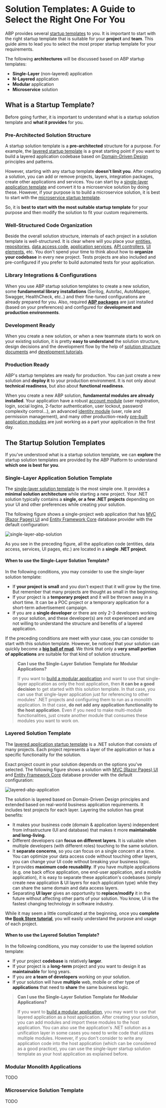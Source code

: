 # Solution Templates: A Guide to Select the Right One For You

ABP provides several [startup templates](index.md) to you. It is important to start with the right startup template that is suitable for your **project** and **team**. This guide aims to lead you to select the most proper startup template for your requirements.

The following **architectures** will be discussed based on ABP startup templates:

* **Single-Layer** (non-layered) application
* **N-Layered** application
* **Modular** application
* **Microservice** solution

## What is a Startup Template?

Before going further, it is important to understand what is a startup solution template and **what it provides** for you.

### Pre-Architected Solution Structure

A startup solution template is a **pre-architected** structure for a purpose. For example, the [layered startup template](layered-web-application/index.md) is a great starting point if you want to build a layered application codebase based on [Domain-Driven Design](../framework/architecture/domain-driven-design/index.md) principles and patterns.

However, starting with any startup template **doesn't limit you**. After creating a solution, you can add or remove projects, layers, integration packages, create other applications and services. You can start by a [single-layer application template]() and convert it to a microservice solution by doing these. However, if your purpose is to build a microservice solution, it is best to start with the [microservice startup template](microservice/index.md).

So, it is **best to start with the most suitable startup template** for your purpose and then modify the solution to fit your custom requirements.

### Well-Structured Code Organization

Beside the overall solution structure, internals of each project in a solution template is well-structured. It is clear where will you place your [entities](../framework/architecture/domain-driven-design/entities.md), [repositories](../framework/architecture/domain-driven-design/repositories.md), [data access code](../framework/data/index.md), [application services](../framework/architecture/domain-driven-design/application-services.md), [API controllers](../framework/api-development/index.md), [UI elements](../framework/ui/index.md), etc. You don't spend your time to think about how to **organize your codebase** in every new project. Tests projects are also included and pre-configured if you prefer to build automated tests for your application.

### Library Integrations & Configurations

When you use ABP startup solution templates to create a new solution, some **fundamental library installations** (Serilog, Autofac, AutoMapper, Swagger, HealthCheck, etc..) and their fine-tuned configurations are already prepared for you. Also, required **[ABP packages](https://abp.io/packages)** are just installed (based on your preferences) and configured for **development and production environments**.

### Development Ready

When you create a new solution, or when a new teammate starts to work on your existing solution, it is pretty **easy to understand** the solution structure, design decisions and the development flow by the help of [solution structure documents](index.md) and [development tutorials](../tutorials/index.md).

### Production Ready

ABP's startup templates are ready for production. You can just create a new solution and **deploy it** to your production environment. It is not only about **technical readiness**, but also about **functional readiness**.

When you create a new ABP solution, **fundamental modules are already installed**. Your application have a robust [account module](../modules/account.md) (user registration, login, social logins, 2-factor authentication, user lockout, password complexity control...), an advanced [identity module](../modules/identity.md) (user, role and permission management), and many other production-ready [pre-built application modules](../modules/index.md) are just working as a part your application in the first day.

## The Startup Solution Templates

If you've understood what is a startup solution template, we can **explore** the startup solution templates are provided by the ABP Platform to understand **which one is best for you**.

### Single-Layer Application Solution Template

The [single-layer solution template](single-layer-web-application/index.md) is the most simple one. It provides a **minimal solution architecture** while starting a new project. Your .NET solution typically contains a **single, or a few .NET projects** depending on your UI and other preferences while creating your solution.

The following figure shows a single-project web application that has [MVC (Razor Pages) UI](../framework/ui/mvc-razor-pages/overall.md) and [Entity Framework Core](../framework/data/entity-framework-core/index.md) database provider with the default configuration:

![single-layer-abp-solution](images/single-layer-abp-solution.png)

As you see in the preceding figure, all the application code (entities, data access, services, UI pages, etc.) are located in a **single .NET project**.

#### When to use the Single-Layer Solution Template?

In the following conditions, you may consider to use the single-layer solution template:

* If **your project is small** and you don't expect that it will grow by the time. But remember that many projects are thought as small in the beginning.
* If your project is a **temporary project** and it will be thrown away in a short time. It can be a POC project or a temporary application for a short-term advertisement campaign.
* If you are a **single developer** or there are only 2-3 developers working on your solution, and these developer(s) are not experienced and are not willing to understand the structure and benefits of a layered application.

If the preceding conditions are meet with your case, you can consider to start with this solution template. However, be noticed that your solution can quickly become a **[big ball of mud](https://thedomaindrivendesign.io/big-ball-of-mud/)**. We think that only a **very small portion of applications** are suitable for that kind of solution structure.

> **Can I use the Single-Layer Solution Template for Modular Applications?**
>
> If you want to [build a modular application](../tutorials/modular-crm/index.md) and want to use that single-layer application as only the host application, then **it can be a good decision** to get started with this solution template. In that case, you can use that single-layer application just for referencing to other modules' .NET projects and configuring them to run as a monolith application. In that case, **do not add any application functionality to the host application**. Even if you need to make multi-module functionalities, just create another module that consumes these modules you want to work on.
>

### Layered Solution Template

The [layered application startup template](layered-web-application/index.md) is a .NET solution that consists of many projects. Each project represents a layer of the application or has a specific functionality for the solution.

Exact project count in your solution depends on the options you've selected. The following figure shows a solution with [MVC (Razor Pages) UI](../framework/ui/mvc-razor-pages/overall.md) and [Entity Framework Core](../framework/data/entity-framework-core/index.md) database provider with the default configuration:

![layered-abp-application](D:\Github\abp\docs\en\solution-templates\images\layered-abp-application.png)

The solution is layered based on Domain-Driven Design principles and extended based on real-world business application requirements. It includes test projects for each layer. Layering the solution has great benefits:

* It makes your business code (domain & application layers) independent from infrastructure (UI and database) that makes it more **maintainable and long-living**.
* Different developers can **focus on different layers**. It is valuable when multiple developers (with different roles) touching to the same solution.
* It **separate concerns**, so you can focus on a single concern at a time. You can optimize your data access code without touching other layers, you can change your UI code without breaking your business logic.
* It provides **maximum code reusability**. If you have multiple applications (e.g. one back office application, one end-user application, and a mobile application), it is easy to separate these application's codebases (simply create new application & UI layers for each application type) while they can share the same domain and data access layers.
* Separating **UI layer** gives an opportunity to **replace/modify** it in the future without affecting other parts of your solution. You know, UI is the fastest changing technology in software industry.

While it may seem a little complicated at the beginning, once you **complete the [Book Store tutorial](../tutorials/book-store/index.md)**, you will easily understand the purpose and usage of each project.

#### When to use the Layered Solution Template?

In the following conditions, you may consider to use the layered solution template:

* If your project **codebase** is relatively **larger**.
* If your project is a **long-term** project and you want to design it as **maintainable** for long years.
* If you are **a team of developers** working on your solution.
* If your solution will have **multiple** web, mobile or other type of **applications** that need to **share** the same business logic.

> **Can I use the Single-Layer Solution Template for Modular Applications?**
>
> If you want to [build a modular application](../tutorials/modular-crm/index.md), you may want to use that layered application as a host application. After creating your solution, you can add modules and import these modules to the host application. You can also use the application's .NET solution as a unification layer in some cases you need to write code that utilizes multiple modules. However, if you don't consider to write any application code into the host application (which can be considered as a good practice), you can use the single-layer startup solution template as your host application as explained before.

### Modular Monolith Applications

TODO

### Microservice Solution Template

TODO